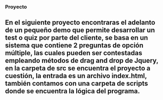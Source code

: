 ### Proyecto 

## En el siguiente proyecto encontraras el adelanto de un pequeño demo que permite desarrollar un test o quiz por parte del cliente, se basa en un sistema que contiene 2 preguntas de opción múltiple, las cuales pueden ser contestadas empleando métodos de drag and drop de Jquery, en la carpeta de src se encuentra el proyecto a cuestión, la entrada es un archivo index.html, también contamos con una carpeta de scripts donde se encuentra la lógica del programa.
